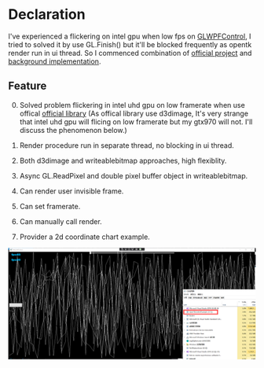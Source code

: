 

# Declaration
I've experienced a flickering on intel gpu when low fps on [GLWPFControl](https://github.com/opentk/GLWpfControl), 
I tried to solved it by use GL.Finish() but it'll be blocked frequently as opentk render run in ui thread. 
So I commenced combination of  [official project](https://github.com/opentk/GLWpfControl) and [background implementation](https://github.com/jayhf/OpenTkControl).

## Feature

0. Solved problem flickering in intel uhd gpu on low framerate when use offical [official library](https://github.com/opentk/GLWpfControl) (As offical library use d3dimage, It's very strange that intel uhd gpu will flicing on low framerate but my gtx970 will not. I'll discuss the phenomenon below.)

1. Render procedure run in separate thread, no blocking in ui thread.

2. Both d3dimage and writeablebitmap approaches, high flexiblity.

3. Async GL.ReadPixel and double pixel buffer object in writeablebitmap.

4. Can render user invisible frame.

6. Can set framerate.

7. Can manually call render.

8. Provider a 2d coordinate chart example.

![Mdpng](mdpng.png)
